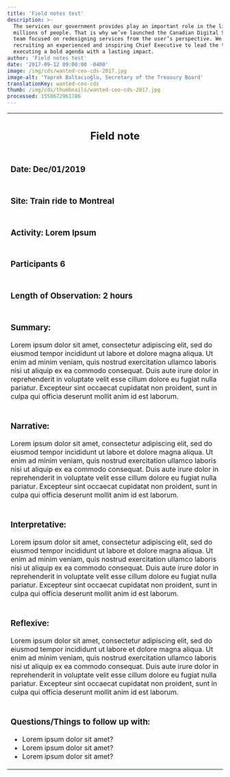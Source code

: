 ```yaml
---
title: 'Field notes test'
description: >-
  The services our government provides play an important role in the lives of
  millions of people. That is why we’ve launched the Canadian Digital Service, a
  team focused on redesigning services from the user’s perspective. We are
  recruiting an experienced and inspiring Chief Executive to lead the team in
  executing a bold agenda with a lasting impact.
author: 'Field notes test'
date: '2017-09-12 09:00:00 -0400'
image: /img/cds/wanted-ceo-cds-2017.jpg
image-alt: 'Yaprak Baltacıoğlu, Secretary of the Treasury Board'
translationKey: wanted-ceo-cds
thumb: /img/cds/thumbnails/wanted-ceo-cds-2017.jpg
processed: 1550672961786
---
```


<table class="field-notes">
    <tbody>
        <tr class="field-note-title">
            <th class="field-note-header">
                <span href="http://localhost:1313/" class="logo-field-note" role="img" aria-label="Canadian Digital Service"></span>
                <h2>Field note</h2>
            </th>
        </tr>
        <tr>
            <td>
                <h3>Date: <span class="unbold">Dec/01/2019</span></h3>
            </td>
        </tr>
        <tr>
            <td>
                <h3>Site: <span class="unbold">Train ride to Montreal</span></h3>
            </td>
        </tr>
        <tr>
            <td>
                <h3>Activity: <span class="unbold">Lorem Ipsum</span></h3>
            </td>
        </tr>
        <tr>
            <td>
                <h3>Participants <span class="unbold">6</span></h3>
            </td>
        </tr>
        <tr>
            <td>
                <h3>Length of Observation: <span class="unbold">2 hours</span></h3>
            </td>
        </tr>
        <tr>
            <td>
                <h3>Summary:</h3>
                <p>Lorem ipsum dolor sit amet, consectetur adipiscing elit, sed do eiusmod tempor incididunt ut labore et dolore magna aliqua. Ut enim ad minim veniam, quis nostrud exercitation ullamco laboris nisi ut aliquip ex ea commodo consequat. Duis aute irure dolor in reprehenderit in voluptate velit esse cillum dolore eu fugiat nulla pariatur. Excepteur sint occaecat cupidatat non proident, sunt in culpa qui officia deserunt mollit anim id est laborum.</p>
            </td>
        </tr>
        <tr>
            <td>
                <h3>Narrative:</h3>
                <p>Lorem ipsum dolor sit amet, consectetur adipiscing elit, sed do eiusmod tempor incididunt ut labore et dolore magna aliqua. Ut enim ad minim veniam, quis nostrud exercitation ullamco laboris nisi ut aliquip ex ea commodo consequat. Duis aute irure dolor in reprehenderit in voluptate velit esse cillum dolore eu fugiat nulla pariatur. Excepteur sint occaecat cupidatat non proident, sunt in culpa qui officia deserunt mollit anim id est laborum.</p>
            </td>
        </tr>
        <tr>
            <td>
                <h3>Interpretative:</h3>
                <p>Lorem ipsum dolor sit amet, consectetur adipiscing elit, sed do eiusmod tempor incididunt ut labore et dolore magna aliqua. Ut enim ad minim veniam, quis nostrud exercitation ullamco laboris nisi ut aliquip ex ea commodo consequat. Duis aute irure dolor in reprehenderit in voluptate velit esse cillum dolore eu fugiat nulla pariatur. Excepteur sint occaecat cupidatat non proident, sunt in culpa qui officia deserunt mollit anim id est laborum.</p>
            </td>
        </tr>
        <tr>
            <td>
                <h3>Reflexive:</h3>
                <p>Lorem ipsum dolor sit amet, consectetur adipiscing elit, sed do eiusmod tempor incididunt ut labore et dolore magna aliqua. Ut enim ad minim veniam, quis nostrud exercitation ullamco laboris nisi ut aliquip ex ea commodo consequat. Duis aute irure dolor in reprehenderit in voluptate velit esse cillum dolore eu fugiat nulla pariatur. Excepteur sint occaecat cupidatat non proident, sunt in culpa qui officia deserunt mollit anim id est laborum.</p>
            </td>
        </tr>
        <tr>
            <td>
                <h3>Questions/Things to follow up with:</h3>
                <ul>
                    <li>Lorem ipsum dolor sit amet?</li>
                    <li>Lorem ipsum dolor sit amet?</li>
                    <li>Lorem ipsum dolor sit amet?</li>
                </ul>
            </td>
        </tr>
    </tbody>
</table>